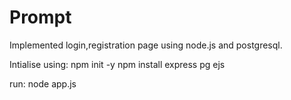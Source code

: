 # Prompt

Implemented login,registration page using node.js and postgresql.

Intialise using:
npm init -y
npm install express pg ejs

run:
node app.js
